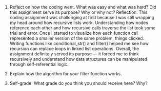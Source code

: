 1. Reflect on how the coding went.  What was easy and what was hard? Did this assignment serve its purpose? Why or why not?
Reflection: This coding assignment was challenging at first because I was still wrapping my head around how recursive lists work. Understanding how nodes reference each other and how recursive calls traverse the list took some trial and error. Once I started to visualize how each function call represented a smaller version of the same problem, things clicked. Writing functions like conditional_str() and filter() helped me see how recursion can replace loops in linked list operations. Overall, the assignment definitely served its purpose — it forced me to think recursively and understand how data structures can be manipulated through self-referential logic.
2. Explain how the algorithm for your filter function works.

3. Self-grade: What grade do you think you should receive here?  Why?
